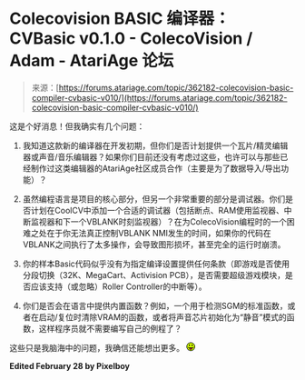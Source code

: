 <!--yml

category: 未分类

date: 2024-05-29 11:59:27

-->

# Colecovision BASIC 编译器：CVBasic v0.1.0 - ColecoVision / Adam - AtariAge 论坛

> 来源：[https://forums.atariage.com/topic/362182-colecovision-basic-compiler-cvbasic-v010/](https://forums.atariage.com/topic/362182-colecovision-basic-compiler-cvbasic-v010/)

这是个好消息！但我确实有几个问题：

1) 我知道这款新的编译器在开发初期，但你们是否计划提供一个瓦片/精灵编辑器或声音/音乐编辑器？如果你们目前还没有考虑过这些，也许可以与那些已经制作过这类编辑器的AtariAge社区成员合作（主要是为了数据导入/导出功能）？

2) 虽然编程语言是项目的核心部分，但另一个非常重要的部分是调试器。你们是否计划在CoolCV中添加一个合适的调试器（包括断点、RAM使用监视器、中断监视器和下一个VBLANK时刻监视器）？在为ColecoVision编程时的一个困难之处在于你无法真正控制VBLANK NMI发生的时间，如果你的代码在VBLANK之间执行了太多操作，会导致图形损坏，甚至完全的运行时崩溃。

3) 你的样本Basic代码似乎没有为指定编译设置提供任何条款（即游戏是否使用分段切换（32K、MegaCart、Activision PCB），是否需要超级游戏模块，是否应该支持（或忽略）Roller Controller的中断等）。

4) 你们是否会在语言中提供内置函数？例如，一个用于检测SGM的标准函数，或者在启动/复位时清除VRAM的函数，或者将声音芯片初始化为“静音”模式的函数，这样程序员就不需要编写自己的例程了？

这些只是我脑海中的问题，我确信还能想出更多。 ![:P](img/d030feb833ae20437add57e38619cf1c.png ":P")

**Edited February 28 by Pixelboy**
